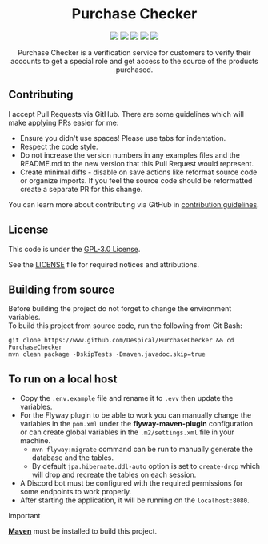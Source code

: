 <h1 align="center">Purchase Checker</h1>

<div align="center">

[![](https://github.com/Despical/PurchaseChecker/actions/workflows/build.yml/badge.svg)](https://github.com/Despical/PurchaseChecker/actions/workflows/build.yml)
[![](https://img.shields.io/github/v/release/Despical/PurchaseChecker)](https://github.com/Despical/PurchaseChecker/releases/latest)
[![](https://jitpack.io/v/Despical/PurchaseChecker.svg)](https://jitpack.io/#Despical/PurchaseChecker)
[![](https://img.shields.io/badge/License-GPLv3-blue.svg)](../LICENSE)
[![](https://img.shields.io/badge/javadoc-latest-lime.svg)](https://javadoc.jitpack.io/com/github/Despical/PurchaseChecker/latest/javadoc/index.html)

Purchase Checker is a verification service for customers to verify their accounts to get a special role and get access to the
source of the products purchased.

</div>

## Contributing

I accept Pull Requests via GitHub. There are some guidelines which will make applying PRs easier for me:
+ Ensure you didn't use spaces! Please use tabs for indentation.
+ Respect the code style.
+ Do not increase the version numbers in any examples files and the README.md to the new version that this Pull Request would represent.
+ Create minimal diffs - disable on save actions like reformat source code or organize imports. If you feel the source code should be reformatted create a separate PR for this change.

You can learn more about contributing via GitHub in [contribution guidelines](../CONTRIBUTING.md).

## License
This code is under the [GPL-3.0 License](http://www.gnu.org/licenses/gpl-3.0.html).

See the [LICENSE](../LICENSE) file for required notices and attributions.

## Building from source
Before building the project do not forget to change the environment variables.<br>
To build this project from source code, run the following from Git Bash:
```
git clone https://www.github.com/Despical/PurchaseChecker && cd PurchaseChecker
mvn clean package -DskipTests -Dmaven.javadoc.skip=true
```

## To run on a local host
* Copy the ``.env.example`` file and rename it to ``.evv`` then update the variables. 
* For the Flyway plugin to be able to work you can manually change the variables in the ``pom.xml`` 
under the **flyway-maven-plugin** configuration or can create global variables in the ``.m2/settings.xml`` file in your machine.
  * ``mvn flyway:migrate`` command can be run to manually generate the database and the tables.
  * By default ``jpa.hibernate.ddl-auto`` option is set to ``create-drop`` which will drop and recreate the tables on each session.
* A Discord bot must be configured with the required permissions for some endpoints to work properly.
* After starting the application, it will be running on the ``localhost:8080``.

> [!IMPORTANT]  
> **[Maven](https://maven.apache.org/)** must be installed to build this project.
